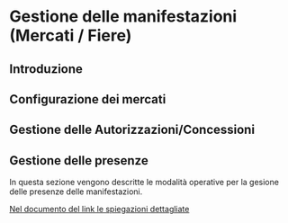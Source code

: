 # Gestione delle manifestazioni (Mercati / Fiere)

## Introduzione

## Configurazione dei mercati

## Gestione delle Autorizzazioni/Concessioni

## Gestione delle presenze
In questa sezione vengono descritte le modalità operative per la gesione delle presenze delle manifestazioni.

[Nel documento del link le spiegazioni dettagliate](./gestione-presenze.md)